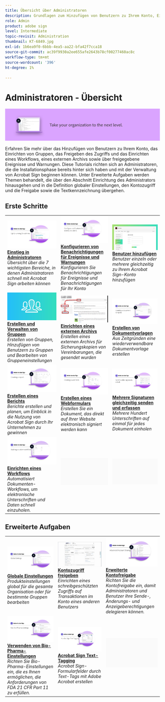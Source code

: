 ```yaml
---
title: Übersicht über Administratoren
description: Grundlagen zum Hinzufügen von Benutzern zu Ihrem Konto, Einrichten von Gruppen, Freigeben des Zugriffs und Einrichten eines Workflows, eines externen Archivs sowie von freigegebenen Ereignissen und Benachrichtigungen
role: Admin
product: adobe sign
level: Intermediate
topic-revisit: Administration
thumbnail: KT-6849.jpg
exl-id: 1b6ea9f0-6bbb-4ea5-aa22-bfa42f7cca18
source-git-commit: ac39f9930a2ee655afe2643b78cf00277460ac8c
workflow-type: tm+mt
source-wordcount: '396'
ht-degree: 1%

---
```


# Administratoren - Übersicht

![Administratorabbild für Sign](../assets/Hero-Admin.png)

Erfahren Sie mehr über das Hinzufügen von Benutzern zu Ihrem Konto, das Einrichten von Gruppen, das Freigeben des Zugriffs und das Einrichten eines Workflows, eines externen Archivs sowie über freigegebene Ereignisse und Warnungen. Diese Tutorials richten sich an Administratoren, die die Installationsphase bereits hinter sich haben und mit der Verwaltung von Acrobat Sign beginnen können. Unter Erweiterte Aufgaben werden Themen behandelt, die über den Abschnitt Einrichtung des Administrators hinausgehen und in die Definition globaler Einstellungen, den Kontozugriff und die Freigabe sowie die Textkennzeichnung übergehen.

## Erste Schritte

<table style="table-layout:fixed">
<tr>
  <td>
    <a href="up-and-running-admin.md">
      <img alt="Einstieg in Administratoren" src="../assets/Up-Running.png" />
    </a>
    <div>
    <a href="up-and-running-admin.md"><strong>Einstieg in Administratoren</strong></a>
    </div>
    <em>Übersicht über die 7 wichtigsten Bereiche, in denen Administratoren schnell mit Acrobat Sign arbeiten können</em>
    <br>
  </td>
  <td>
    <a href="set-up-shared-events-and-alert.md">
      <img alt="Einrichten von freigegebenen Ereignissen und Warnungen" src="../assets/Notifications_1280.png" />
    </a>
    <div>
    <a href="set-up-shared-events-and-alert.md"><strong>Konfigurieren von Benachrichtigungen für Ereignisse und Warnungen</strong></a>
    </div>
    <em>Konfigurieren Sie Benachrichtigungen für Ereignisse und Benachrichtigungen für Ihr Konto</em>
    <br>
  </td>
  <td>
    <a href="add-users-to-your-account.md">
      <img alt="Hinzufügen von Benutzern" src="../assets/Adding-Users.png" />
    </a>
    <div>
    <a href="add-users-to-your-account.md"><strong>Benutzer hinzufügen</strong></a>
    </div>
    <em>Benutzer einzeln oder mehrere gleichzeitig zu Ihrem Acrobat Sign-Konto hinzufügen</em>
    <br>
  </td>
</tr>
<tr>
  <td>
    <a href="create-and-manage-groups.md">
      <img alt="Erstellen und Verwalten von Gruppen" src="../assets/Creating-Groups.png" />
    </a>
    <div>
    <a href="create-and-manage-groups.md"><strong>Erstellen und Verwalten von Gruppen</strong></a>
    </div>
    <em>Erstellen von Gruppen, Hinzufügen von Benutzern zu Gruppen und Bearbeiten von Gruppeneinstellungen</em>
    <br>
  </td>
  <td>
    <a href="set-up-your-external-archive.md">
      <img alt="Einrichten eines externen Archivs" src="../assets/ExternalArchive.png" />
    </a>
    <div>
    <a href="set-up-your-external-archive.md"><strong>Einrichten eines externen Archivs</strong></a>
    </div>
    <em>Erstellen eines externen Archivs für Sicherungskopien von Vereinbarungen, die gesendet wurden</em>
    <br>
  </td>
  <td>
    <a href="../sign-advanced-users/create-a-template.md">
      <img alt="Erstellen von Dokumentvorlagen" src="../assets/Template.png" />
    </a>
    <div>
    <a href="../sign-advanced-users/create-a-template.md"><strong>Erstellen von Dokumentvorlagen</strong></a>
    </div>
    <em>Aus Zeitgründen eine wiederverwendbare Dokumentvorlage erstellen</em>
    <br>
  </td>
</tr>
<tr>
  <td>
    <a href="create-a-report.md">
      <img alt="Erstellen eines Berichts" src="../assets/Report.png" />
    </a>
    <div>
    <a href="create-a-report.md"><strong>Erstellen eines Berichts</strong></a>
    </div>
    <em>Berichte erstellen und planen, um Einblick in die Nutzung von Acrobat Sign durch Ihr Unternehmen zu gewinnen</em>
    <br>
  </td>
  <td>
    <a href="../sign-advanced-users/webform.md">
      <img alt="Erstellen eines Webformulars" src="../assets/Webform.png" />
    </a>
    <div>
    <a href="../sign-advanced-users/webform.md"><strong>Erstellen eines Webformulars</strong></a>
    </div>
    <em>Erstellen Sie ein Dokument, das direkt auf Ihrer Website elektronisch signiert werden kann</em>
    <br>
  </td>
  <td>
    <a href="../sign-advanced-users/megasign.md">
      <img alt="Mehrere Signaturen gleichzeitig senden und erfassen" src="../assets/Megasign.png" />
    </a>
    <div>
    <a href="../sign-advanced-users/megasign.md"><strong>Mehrere Signaturen gleichzeitig senden und erfassen</strong></a>
    </div>
    <em>Mehrere Hundert Unterschriften auf einmal für jedes Dokument einholen</em>
    <br>
  </td>
</tr>
<tr>
  <td>
    <a href="building-a-custom-workflow.md">
      <img alt="Einrichten eines Workflows" src="../assets/BuildingWorkflow.png" />
    </a>
    <div>
    <a href="building-a-custom-workflow.md"><strong>Einrichten eines Workflows</strong></a>
    </div>
    <em>Automatisiert Dokumenten-Workflows, um elektronische Unterschriften und Daten schnell einzuholen.</em>
    <br>
  </td>
  <td>
    <img alt="Spacer" src="../assets/Grayspacer.png" />
    <div>
    <br>
  </td>
  <td>
    <img alt="Spacer" src="../assets/Grayspacer.png" />
    <div>
    <br>
  </td>
</tr>
</table>

## Erweiterte Aufgaben

<table style="table-layout:fixed">
<tr>
  <td>
    <a href="learn-about-global-settings.md">
      <img alt="Globale Einstellungen" src="../assets/GlobalSettings_1280.png">
    </a>
    <div>
    <a href="learn-about-global-settings.md"><strong>Globale Einstellungen</strong></a>
    </div>
    <em>Produkteinstellungen global für die gesamte Organisation oder für bestimmte Gruppen bearbeiten</em>
    <br>
  </td>
  <td>
    <a href="share-account-access.md">
      <img alt="Kontozugriff freigeben" src="../assets/SharingAccess.png" />
    </a>  
    <div>
    <a href="share-account-access.md"><strong>Kontozugriff freigeben</strong></a>
    </div>
    <em>Einrichten eines schreibgeschützten Zugriffs auf Transaktionen im Konto eines anderen Benutzers</em>
    <br>
  </td>
  <td>
    <a href="advanced-account-sharing.md">
      <img alt="Erweiterte Kontofreigabe" src="../assets/AdvancedSharing_1280.png" />
    </a>
    <div>
    <a href="advanced-account-sharing.md"><strong>Erweiterte Kontofreigabe</strong></a>
    </div>
    <em>Richten Sie die Kontofreigabe ein, damit Administratoren und Benutzer ihre Sende-, Änderungs- und Anzeigeberechtigungen delegieren können.</em>
    <br>
  </td>
</tr>
<tr>
  <td>
    <a href="use-bio-pharma-settings.md">
      <img alt="Verwenden von Bio-Pharma-Einstellungen" src="../assets/Bio_1280.png" />
    </a>
    <div>
    <a href="use-bio-pharma-settings.md"><strong>Verwenden von Bio-Pharma-Einstellungen</strong></a>
    </div>
    <em>Richten Sie Bio-Pharma-Einstellungen ein, die es Ihnen ermöglichen, die Anforderungen von FDA 21 CFR Part 11 zu erfüllen.</em>
    <br>
  </td> 
  <td>
     <a href="../sign-advanced-users/adobe-sign-text-tagging.md">
      <img alt="Acrobat Sign Text-Tagging" src="../assets/Text-Tagging.png" />
    </a>
    <div>
    <a href="../sign-advanced-users/adobe-sign-text-tagging.md"><strong>Acrobat Sign Text-Tagging</strong></a>
    <div>
    <em>Acrobat Sign-Formularfelder durch Text-Tags mit Adobe Acrobat erstellen</em>
    <br>
  </td>
  <td>
    <img alt="Spacer" src="../assets/Grayspacer.png" />
    <div>
    <br>
  </td>
</tr>
</table>
